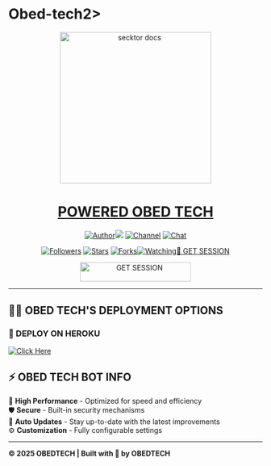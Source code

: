 # Obed-tech2>
  
<p align="center">  
  <a href="https://files.catbox.moe/1khsx4.jpg">
    <img alt="secktor docs" height="300" src="https://files.catbox.moe/1khsx4.jpg">
    <h1 align="center"> POWERED OBED TECH</h1>
  </a>

<p align="center">
  <a href="https://github.com/Trippleo1802/Obed-tech"><img title="Author"><img src="https://github.com/Trippleo1802/Obed-tech"></a> 
  <a href="https://whatsapp.com/channel/0029Vb46YKVGehEEbFN3jH3I"><img title="Channel" src="https://img.shields.io/badge/CHANNEL-black?style=for-the-badge&logo=whatsapp"></a> 
  <a href="https://wa.me/254701082940"><img title="Chat" src="https://img.shields.io/badge/CHAT US-black?style=for-the-badge&logo=whatsapp"></a>
</p>

<p align="center">
  <a href="https://github.com/Obed?tab=followers"><img title="Followers" src="https://github.com/Obed"tab=followers"></a>
  <a href="https://github.com/Trippleo1802/Obed-tech/stargazers"><img title="Stars" src="https://github.com/Trippleo1802/Obed-tech?&style=social"></a>
  <a href="https://github.com/Trippleo1802/Obed-tech/forks"><img title="Forks"
href="https://github.com/Trippleo1802/Obed-tech/watchers"><img title="Watching"
---


## 🚀 GET SESSION

<p align="center">
  <a href="https://charle-ke.onrender.com">
    <img title="GET SESSION" src="https://img.shields.io/badge/GET SESSION-blue?style=for-the-badge&logo=bmw" width="220" height="38.45"/>
  </a>
</p>

---

## 🧚‍♂️ OBED TECH'S DEPLOYMENT OPTIONS

### 🔹 DEPLOY ON HEROKU

  [![Click Here](https://img.shields.io/badge/➤Click-Here-red.svg)](https://dashboard.heroku.com/new?template=https://github.com/Trippleo1802/OBEDTECH2-)
  

## ⚡ OBED TECH BOT INFO  
🚗 **High Performance** - Optimized for speed and efficiency  
🛡️ **Secure** - Built-in security mechanisms  
🔄 **Auto Updates** - Stay up-to-date with the latest improvements  
⚙️ **Customization** - Fully configurable settings  

---

**© 2025 OBEDTECH | Built with 💚 by OBEDTECH**


